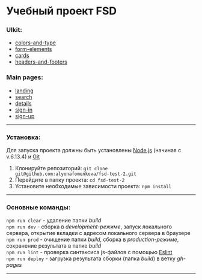 # Учебный  проект FSD

### UIkit:<br/>
- [colors-and-type](https://alyonafomenkova.github.io/fsd-test-2/theme.html)
- [form-elements](https://alyonafomenkova.github.io/fsd-test-2/form-elements.html)
- [cards](https://alyonafomenkova.github.io/fsd-test-2/cards.html)
- [headers-and-footers](https://alyonafomenkova.github.io/fsd-test-2/header-and-footer.html)

### Main pages:<br/>
- [landing](https://alyonafomenkova.github.io/fsd-test-2/landing.html)
- [search](https://alyonafomenkova.github.io/fsd-test-2/search.html)
- [details](https://alyonafomenkova.github.io/fsd-test-2/details.html)
- [sign-in](https://alyonafomenkova.github.io/fsd-test-2/sign-in.html)
- [sign-up](https://alyonafomenkova.github.io/fsd-test-2/sign-up.html)

---

### Установка:<br/>
Для запуска проекта должны быть установлены [Node.js](https://nodejs.org/en/) (начиная с v.6.13.4) и [Git](https://git-scm.com/download)<br/>
1. Клонируйте репозиторий: `git clone git@github.com:alyonafomenkova/fsd-test-2.git`<br/>
2. Перейдите в папку проекта: `cd fsd-test-2`<br/>
3. Установите необходимые зависимости проекта: `npm install`<br/>
---

### Основные команды:<br/>
`npm run clear` - удаление папки *build*<br/>
`npm run dev` - сборка в *development-режиме*, запуск локального сервера, открытие вкладки с адресом локального сервера в браузере<br/>
`npm run prod` - очищение папки *build*, сборка в *production-режиме*, сохранение результата в папке *build*<br/>
`npm run lint` - проверка синтаксиса js-файлов с помощью [Eslint](https://eslint.org/)<br/>
`npm run deploy` - загрузка результата сборки (папка *build*) в ветку *gh-pages*<br/>

---
